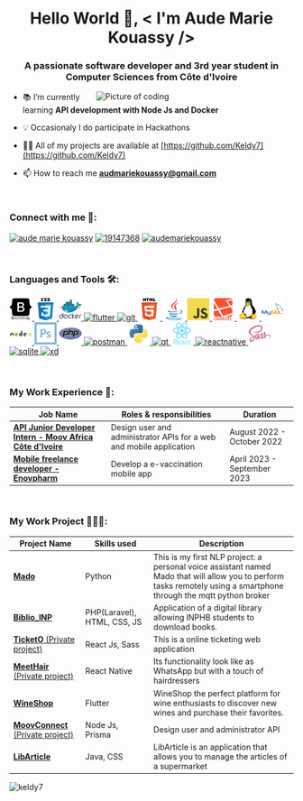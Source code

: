 <h1 align="center">Hello World 👋, < I'm Aude Marie Kouassy /> </h1>
<h3 align="center">A passionate software developer and 3rd year student in Computer Sciences from Côte d'Ivoire</h3>
<img align="right" alt="Picture of coding" width="350" src="https://media.tenor.com/S59bPkT0pqcAAAAC/programming.gif">

- 📚 I’m currently learning **API development with Node Js and Docker**
  
- 💡 Occasionaly I do participate in Hackathons

- 👨‍💻 All of my projects are available at [https://github.com/Keldy7](https://github.com/Keldy7)

- 📫 How to reach me **audmariekouassy@gmail.com**

&nbsp;<h3 align="left">Connect with me 🤝:</h3>
<p align="left">
<a href="https://www.linkedin.com/in/aude-marie-kouassy-438528216/" target="blank"><img align="center" src="https://raw.githubusercontent.com/rahuldkjain/github-profile-readme-generator/master/src/images/icons/Social/linked-in-alt.svg" alt="aude marie kouassy" height="30" width="40" /></a>
<a href="https://stackoverflow.com/users/19147368" target="blank"><img align="center" src="https://raw.githubusercontent.com/rahuldkjain/github-profile-readme-generator/master/src/images/icons/Social/stack-overflow.svg" alt="19147368" height="30" width="40" /></a>
<a href="https://kaggle.com/audemariekouassy" target="blank"><img align="center" src="https://raw.githubusercontent.com/rahuldkjain/github-profile-readme-generator/master/src/images/icons/Social/kaggle.svg" alt="audemariekouassy" height="30" width="40" /></a>
</p>&nbsp;

<h3 align="left">Languages and Tools  🛠:</h3>
<p align="left"> <a href="https://getbootstrap.com" target="_blank" rel="noreferrer"> <img src="https://raw.githubusercontent.com/devicons/devicon/master/icons/bootstrap/bootstrap-plain-wordmark.svg" alt="bootstrap" width="40" height="40"/> </a> <a href="https://www.w3schools.com/css/" target="_blank" rel="noreferrer"> <img src="https://raw.githubusercontent.com/devicons/devicon/master/icons/css3/css3-original-wordmark.svg" alt="css3" width="40" height="40"/> </a> <a href="https://www.docker.com/" target="_blank" rel="noreferrer"> <img src="https://raw.githubusercontent.com/devicons/devicon/master/icons/docker/docker-original-wordmark.svg" alt="docker" width="40" height="40"/> </a> <a href="https://flutter.dev" target="_blank" rel="noreferrer"> <img src="https://www.vectorlogo.zone/logos/flutterio/flutterio-icon.svg" alt="flutter" width="40" height="40"/> </a> <a href="https://git-scm.com/" target="_blank" rel="noreferrer"> <img src="https://www.vectorlogo.zone/logos/git-scm/git-scm-icon.svg" alt="git" width="40" height="40"/> </a> <a href="https://www.w3.org/html/" target="_blank" rel="noreferrer"> <img src="https://raw.githubusercontent.com/devicons/devicon/master/icons/html5/html5-original-wordmark.svg" alt="html5" width="40" height="40"/> </a> <a href="https://www.java.com" target="_blank" rel="noreferrer"> <img src="https://raw.githubusercontent.com/devicons/devicon/master/icons/java/java-original.svg" alt="java" width="40" height="40"/> </a> <a href="https://developer.mozilla.org/en-US/docs/Web/JavaScript" target="_blank" rel="noreferrer"> <img src="https://raw.githubusercontent.com/devicons/devicon/master/icons/javascript/javascript-original.svg" alt="javascript" width="40" height="40"/> </a> <a href="https://laravel.com/" target="_blank" rel="noreferrer"> <img src="https://raw.githubusercontent.com/devicons/devicon/master/icons/laravel/laravel-plain-wordmark.svg" alt="laravel" width="40" height="40"/> </a> <a href="https://www.linux.org/" target="_blank" rel="noreferrer"> <img src="https://raw.githubusercontent.com/devicons/devicon/master/icons/linux/linux-original.svg" alt="linux" width="40" height="40"/> </a> <a href="https://www.mysql.com/" target="_blank" rel="noreferrer"> <img src="https://raw.githubusercontent.com/devicons/devicon/master/icons/mysql/mysql-original-wordmark.svg" alt="mysql" width="40" height="40"/> </a> <a href="https://nodejs.org" target="_blank" rel="noreferrer"> <img src="https://raw.githubusercontent.com/devicons/devicon/master/icons/nodejs/nodejs-original-wordmark.svg" alt="nodejs" width="40" height="40"/> </a> <a href="https://www.photoshop.com/en" target="_blank" rel="noreferrer"> <img src="https://raw.githubusercontent.com/devicons/devicon/master/icons/photoshop/photoshop-line.svg" alt="photoshop" width="40" height="40"/> </a> <a href="https://www.php.net" target="_blank" rel="noreferrer"> <img src="https://raw.githubusercontent.com/devicons/devicon/master/icons/php/php-original.svg" alt="php" width="40" height="40"/> </a> <a href="https://postman.com" target="_blank" rel="noreferrer"> <img src="https://www.vectorlogo.zone/logos/getpostman/getpostman-icon.svg" alt="postman" width="40" height="40"/> </a> <a href="https://www.python.org" target="_blank" rel="noreferrer"> <img src="https://raw.githubusercontent.com/devicons/devicon/master/icons/python/python-original.svg" alt="python" width="40" height="40"/> </a> <a href="https://www.qt.io/" target="_blank" rel="noreferrer"> <img src="https://upload.wikimedia.org/wikipedia/commons/0/0b/Qt_logo_2016.svg" alt="qt" width="40" height="40"/> </a> <a href="https://reactjs.org/" target="_blank" rel="noreferrer"> <img src="https://raw.githubusercontent.com/devicons/devicon/master/icons/react/react-original-wordmark.svg" alt="react" width="40" height="40"/> </a> <a href="https://reactnative.dev/" target="_blank" rel="noreferrer"> <img src="https://reactnative.dev/img/header_logo.svg" alt="reactnative" width="40" height="40"/> </a> <a href="https://sass-lang.com" target="_blank" rel="noreferrer"> <img src="https://raw.githubusercontent.com/devicons/devicon/master/icons/sass/sass-original.svg" alt="sass" width="40" height="40"/> </a> <a href="https://www.sqlite.org/" target="_blank" rel="noreferrer"> <img src="https://www.vectorlogo.zone/logos/sqlite/sqlite-icon.svg" alt="sqlite" width="40" height="40"/> </a> <a href="https://www.adobe.com/products/xd.html" target="_blank" rel="noreferrer"> <img src="https://cdn.worldvectorlogo.com/logos/adobe-xd.svg" alt="xd" width="40" height="40"/> </a> </p>

&nbsp;<h3 align="left">My Work Experience 💼:</h3>
<table>
  <thead>
    <tr>
      <th>Job Name</th>
      <th>Roles & responsibilities</th>
      <th>Duration</th>
    </tr>
  </thead>
  <tbody>
    <tr>
      <td><b><a href="https://www.moov-africa.ci/">API Junior Developer Intern - Moov Africa Côte d'Ivoire</a> </b></td>
      <td>Design user and administrator APIs for a web and mobile application</td>
      <td>August 2022 - October 2022</td>
    </tr>
    <tr>
      <td><b><a href="#">Mobile freelance developer - Enovpharm</a> </b></td>
      <td>Develop a e-vaccination mobile app</td>
      <td>April 2023 - September 2023</td>
    </tr>

  </tbody>
</table>&nbsp;
 
<h3 align="left">My Work Project 👩🏽‍💻:</h3>
<table>
  <thead>
    <tr>
      <th>Project Name</th>
      <th>Skills used</th>
      <th>Description</th>
    </tr>
  </thead>
  <tbody>
    <tr>
      <td><a href='https://github.com/Keldy7/assistant-vocal-personal'><b>Mado</b></a></td>
      <td>Python</td>
      <td>This is my first NLP project: a personal voice assistant named Mado that will allow you to perform tasks remotely using a smartphone through the mqtt python broker</td>
    </tr>
    <tr>
      <td><a href='https://github.com/Keldy7/laravel-app-eLibrary'><b>Biblio_INP</b></a></td>
      <td>PHP(Laravel), HTML, CSS, JS</td>
      <td>Application of a digital library allowing INPHB students to download books.</td>
    </tr>
    <tr>
      <td><a href="#"><b>TicketO</b> (Private project)</a></td>
      <td>React Js, Sass</td>
      <td>This is a online ticketing web application</td>
    </tr>
    <tr>
      <td><a href="#"><b>MeetHair</b> (Private project)</a></td>
      <td>React Native</td>
      <td>Its functionality look like as WhatsApp but with a touch of hairdressers</td>
    </tr>
    <tr>
      <td><a href="https://github.com/Keldy7/wine-project"><b>WineShop</b></a></td>
      <td>Flutter</td>
      <td>WineShop the perfect platform for wine enthusiasts to discover new wines and purchase their favorites.</td>
    </tr>
    <tr>
      <td><a href="#"><b>MoovConnect</b> (Private project)</a></td>
      <td>Node Js, Prisma</td>
      <td>Design user and administrator API </td>
    </tr>
    <tr>
      <td><a href="https://github.com/Keldy7/supermarket-item-management-app"><b>LibArticle</b></a></td>
      <td>Java, CSS</td>
      <td>LibArticle is an application that allows you to manage the articles of a supermarket</td>
    </tr>
  </tbody>
</table>

<p><img align="center" src="https://github-readme-stats.vercel.app/api/top-langs?username=keldy7&show_icons=true&locale=en&layout=compact" alt="keldy7" /></p>
